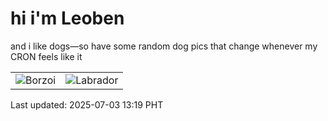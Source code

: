 # hi i'm Leoben

and i like dogs—so have some random dog pics that change whenever my CRON feels like it

|  |  |
|--------|----------|
| ![Borzoi](https://random-dog-vercel.vercel.app/api/random-borzoi?v=1751519962) | ![Labrador](https://random-dog-vercel.vercel.app/api/random-labrador?v=1751519962) |

Last updated: 2025-07-03 13:19 PHT
